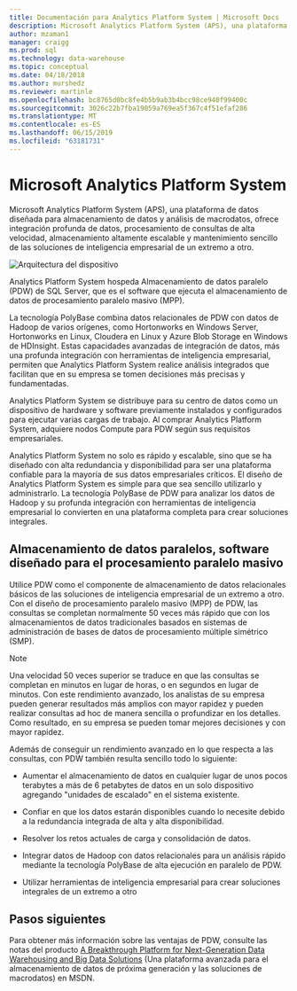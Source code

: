 ```yaml
---
title: Documentación para Analytics Platform System | Microsoft Docs
description: Microsoft Analytics Platform System (APS), una plataforma de datos diseñada para almacenamiento de datos y análisis de macrodatos, ofrece integración profunda de datos, procesamiento de consultas de alta velocidad, almacenamiento altamente escalable y mantenimiento sencillo de las soluciones de inteligencia empresarial de un extremo a otro.
author: mzaman1
manager: craigg
ms.prod: sql
ms.technology: data-warehouse
ms.topic: conceptual
ms.date: 04/18/2018
ms.author: murshedz
ms.reviewer: martinle
ms.openlocfilehash: bc8765d0bc8fe4b5b9ab3b4bcc98ce940f99400c
ms.sourcegitcommit: 3026c22b7fba19059a769ea5f367c4f51efaf286
ms.translationtype: MT
ms.contentlocale: es-ES
ms.lasthandoff: 06/15/2019
ms.locfileid: "63181731"
---
```

# <a name="microsoft-analytics-platform-system"></a>Microsoft Analytics Platform System

Microsoft Analytics Platform System (APS), una plataforma de datos diseñada para almacenamiento de datos y análisis de macrodatos, ofrece integración profunda de datos, procesamiento de consultas de alta velocidad, almacenamiento altamente escalable y mantenimiento sencillo de las soluciones de inteligencia empresarial de un extremo a otro.

![Arquitectura del dispositivo](media/architecture-high-level.png "arquitectura del dispositivo")

Analytics Platform System hospeda Almacenamiento de datos paralelo (PDW) de SQL Server, que es el software que ejecuta el almacenamiento de datos de procesamiento paralelo masivo (MPP).

La tecnología PolyBase combina datos relacionales de PDW con datos de Hadoop de varios orígenes, como Hortonworks en Windows Server, Hortonworks en Linux, Cloudera en Linux y Azure Blob Storage en Windows de HDInsight. Estas capacidades avanzadas de integración de datos, más una profunda integración con herramientas de inteligencia empresarial, permiten que Analytics Platform System realice análisis integrados que facilitan que en su empresa se tomen decisiones más precisas y fundamentadas.

Analytics Platform System se distribuye para su centro de datos como un dispositivo de hardware y software previamente instalados y configurados para ejecutar varias cargas de trabajo. Al comprar Analytics Platform System, adquiere nodos Compute para PDW según sus requisitos empresariales.

Analytics Platform System no solo es rápido y escalable, sino que se ha diseñado con alta redundancia y disponibilidad para ser una plataforma confiable para la mayoría de sus datos empresariales críticos. El diseño de Analytics Platform System es simple para que sea sencillo utilizarlo y administrarlo. La tecnología PolyBase de PDW para analizar los datos de Hadoop y su profunda integración con herramientas de inteligencia empresarial lo convierten en una plataforma completa para crear soluciones integrales.

## <a name="parallel-data-warehouse-software-designed-for-massively-parallel-processing"></a>Almacenamiento de datos paralelos, software diseñado para el procesamiento paralelo masivo

Utilice PDW como el componente de almacenamiento de datos relacionales básicos de las soluciones de inteligencia empresarial de un extremo a otro. Con el diseño de procesamiento paralelo masivo (MPP) de PDW, las consultas se completan normalmente 50 veces más rápido que con los almacenamientos de datos tradicionales basados en sistemas de administración de bases de datos de procesamiento múltiple simétrico (SMP).

> [!NOTE]
> Una velocidad 50 veces superior se traduce en que las consultas se completan en minutos en lugar de horas, o en segundos en lugar de minutos. Con este rendimiento avanzado, los analistas de su empresa pueden generar resultados más amplios con mayor rapidez y pueden realizar consultas ad hoc de manera sencilla o profundizar en los detalles. Como resultado, en su empresa se pueden tomar mejores decisiones y con mayor rapidez.

Además de conseguir un rendimiento avanzado en lo que respecta a las consultas, con PDW también resulta sencillo todo lo siguiente:

- Aumentar el almacenamiento de datos en cualquier lugar de unos pocos terabytes a más de 6 petabytes de datos en un solo dispositivo agregando "unidades de escalado" en el sistema existente.

- Confiar en que los datos estarán disponibles cuando lo necesite debido a la redundancia integrada de alta y alta disponibilidad.

- Resolver los retos actuales de carga y consolidación de datos.

- Integrar datos de Hadoop con datos relacionales para un análisis rápido mediante la tecnología PolyBase de alta ejecución en paralelo de PDW.

- Utilizar herramientas de inteligencia empresarial para crear soluciones integrales de un extremo a otro

## <a name="next-steps"></a>Pasos siguientes

Para obtener más información sobre las ventajas de PDW, consulte las notas del producto [A Breakthrough Platform for Next-Generation Data Warehousing and Big Data Solutions](https://docs.microsoft.com/previous-versions/sql/sql-server-2012/dn520808%28v=msdn.10%29) (Una plataforma avanzada para el almacenamiento de datos de próxima generación y las soluciones de macrodatos) en MSDN.
